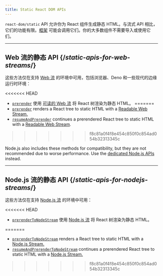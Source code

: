 ```yaml
---
title: Static React DOM APIs
---
```


<Intro>

`react-dom/static` API 允许你为 React 组件生成静态 HTML。与流式 API 相比，它们的功能有限。[框架](/learn/start-a-new-react-project#full-stack-frameworks) 可能会调用它们。你的大多数组件不需要导入或使用它们。

</Intro>

---

## Web 流的静态 API {/*static-apis-for-web-streams*/}

这些方法仅在支持 [Web 流](https://developer.mozilla.org/zh-CN/docs/Web/API/Streams_API) 的环境中可用，包括浏览器、Deno 和一些现代的边缘运行时环境：

<<<<<<< HEAD
* [`prerender`](/reference/react-dom/static/prerender) 使用 [可读的 Web 流](https://developer.mozilla.org/zh-CN/docs/Web/API/ReadableStream) 将 React 树渲染为静态 HTML。
=======
* [`prerender`](/reference/react-dom/static/prerender) renders a React tree to static HTML with a [Readable Web Stream.](https://developer.mozilla.org/en-US/docs/Web/API/ReadableStream)
* <ExperimentalBadge /> [`resumeAndPrerender`](/reference/react-dom/static/resumeAndPrerender) continues a prerendered React tree to static HTML with a [Readable Web Stream](https://developer.mozilla.org/en-US/docs/Web/API/ReadableStream).
>>>>>>> f8c81a0f4f8e454c850f0c854ad054b32313345c

Node.js also includes these methods for compatibility, but they are not recommended due to worse performance. Use the [dedicated Node.js APIs](#static-apis-for-nodejs-streams) instead.

---

## Node.js 流的静态 API {/*static-apis-for-nodejs-streams*/}

这些方法仅在支持 [Node.js 流](https://nodejs.org/api/stream.html) 的环境中可用：

<<<<<<< HEAD
* [`prerenderToNodeStream`](/reference/react-dom/static/prerenderToNodeStream) 使用 [Node.js 流](https://nodejs.org/api/stream.html) 将 React 树渲染为静态 HTML。

=======
* [`prerenderToNodeStream`](/reference/react-dom/static/prerenderToNodeStream) renders a React tree to static HTML with a [Node.js Stream.](https://nodejs.org/api/stream.html)
* <ExperimentalBadge /> [`resumeAndPrerenderToNodeStream`](/reference/react-dom/static/resumeAndPrerenderToNodeStream) continues a prerendered React tree to static HTML with a [Node.js Stream.](https://nodejs.org/api/stream.html)
>>>>>>> f8c81a0f4f8e454c850f0c854ad054b32313345c

